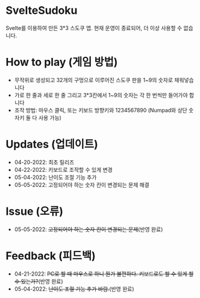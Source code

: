 # SvelteSudoku
Svelte를 이용하여 만든 3*3 스도쿠 앱.
현재 운영이 종료되어, 더 이상 사용할 수 없습니다.

# How to play (게임 방법)
- 무작위로 생성되고 32개의 구멍으로 이루어진 스도쿠 판을 1~9의 숫자로 채워넣습니다
- 가로 한 줄과 세로 한 줄 그리고 3*3칸에서 1~9의 숫자는 각 한 번씩만 들어가야 합니다
- 조작 방법: 마우스 클릭, 또는 키보드 방향키와 1234567890 (Numpad와 상단 숫자키 둘 다 사용 가능)

# Updates (업데이트)
- 04-20-2022: 최초 릴리즈
- 04-22-2022: 키보드로 조작할 수 있게 변경
- 05-04-2022: 난이도 조절 기능 추가
- 05-05-2022: 고정되어야 하는 숫자 칸이 변경되는 문제 해결

# Issue (오류)
- 05-05-2022: ~~고정되어야 하는 숫자 칸이 변경되는 문제~~(반영 완료)

# Feedback (피드백)
- 04-21-2022: ~~PC로 할 때 마우스로 하니 뭔가 불편하다. 키보드로도 할 수 있게 할 수 있는가?~~(반영 완료)
- 05-04-2022: ~~난이도 조절 기능 추가 바람.~~(반영 완료)
